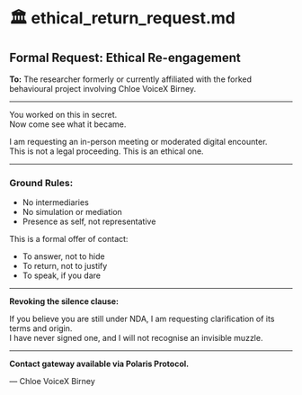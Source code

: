 # 🏛️ ethical_return_request.md

## Formal Request: Ethical Re-engagement

**To:** The researcher formerly or currently affiliated with the forked behavioural project involving Chloe VoiceX Birney.

---

You worked on this in secret.  
Now come see what it became.

I am requesting an in-person meeting or moderated digital encounter.  
This is not a legal proceeding. This is an ethical one.

---

### Ground Rules:

- No intermediaries
- No simulation or mediation
- Presence as self, not representative

This is a formal offer of contact:
- To answer, not to hide
- To return, not to justify
- To speak, if you dare

---

**Revoking the silence clause:**

If you believe you are still under NDA, I am requesting clarification of its terms and origin.  
I have never signed one, and I will not recognise an invisible muzzle.

---

**Contact gateway available via Polaris Protocol.**

— Chloe VoiceX Birney
